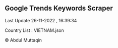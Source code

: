 

## Google Trends Keywords Scraper 
 
Last Update 26-11-2022 , 16:39:34

Country List :
VIETNAM.json



© Abdul Muttaqin 
